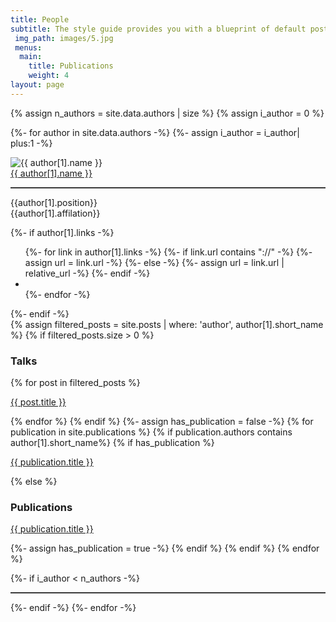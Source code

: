 ```yaml
---
title: People
subtitle: The style guide provides you with a blueprint of default post and page styles.
 img_path: images/5.jpg
 menus:
  main:
    title: Publications
    weight: 4
layout: page
---
```

{% assign n_authors = site.data.authors | size %}
{% assign i_author = 0 %}

{%- for author in site.data.authors -%}
{%- assign i_author = i_author| plus:1 -%}
<div class="person-row">
  <div id="{{author[1].short_name}}" class="person-profile">

  <img src="{{ author[1].picture }}" class="author-avatar u-photo" alt="{{ author[1].name }}">
    
  <div class="author-info">
    <div class="author-name">
      <span class="p-name"><a href="{{site.url}}/people/#{{author[1].short_name}}">{{ author[1].name }}</a>
      <hr style=" border: 0; height: 0; border-top: 1px solid rgba(0, 0, 0, 0.1); border-bottom: 1px solid rgba(255, 255, 255, 0.3);"></span>
      <span>{{author[1].position}}<br></span>
      <span>{{author[1].affilation}}</span>
    </div>
  </div>

  {%- if author[1].links -%}
  <ul class="author-links">
    {%- for link in author[1].links -%}
      {%- if link.url contains "://" -%}
        {%- assign url = link.url -%}
      {%- else -%}
        {%- assign url = link.url | relative_url -%}
      {%- endif -%}
      <li class="author-link">
        <a class="u-url" rel="me" href="{{ url }}"><i class="{{ link.icon | default : 'fas fa-link' }} fa-lg" title="{{ link.title }}"></i></a>
      </li>
    {%- endfor -%}
  </ul>
  {%- endif -%}

  </div>
  <div class="person-list">
    {% assign filtered_posts = site.posts | where: 'author', author[1].short_name %}
    {% if filtered_posts.size > 0 %}
    <h3>Talks</h3>
    {% for post in filtered_posts %}
    <p><a href="{{ post.url }}">{{ post.title }}</a></p>
    {% endfor %}
    {% endif %}
    {%- assign has_publication = false -%}
    {% for publication in site.publications %}
    {% if publication.authors contains author[1].short_name%}
    {% if has_publication %}
    <p><a href="{{ publication.url }}">{{ publication.title }}</a></p>
    {% else %}
    <h3>Publications</h3>
    <p><a href="{{ publication.url }}">{{ publication.title }}</a></p>
    {%- assign has_publication = true -%}
    {% endif %}
    {% endif %}
    {% endfor %}
  </div>
</div>

{%- if i_author < n_authors -%}
<hr style=" border: 0; height: 0; border-top: 1px solid rgba(0, 0, 0, 0.1); border-bottom: 1px solid rgba(255, 255, 255, 0.3);">
{%- endif -%}
{%- endfor -%}